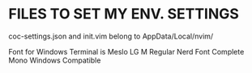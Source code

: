 # FILES TO SET MY ENV. SETTINGS


coc-settings.json and init.vim belong to AppData/Local/nvim/

Font for Windows Terminal is Meslo LG M Regular Nerd Font Complete Mono Windows Compatible